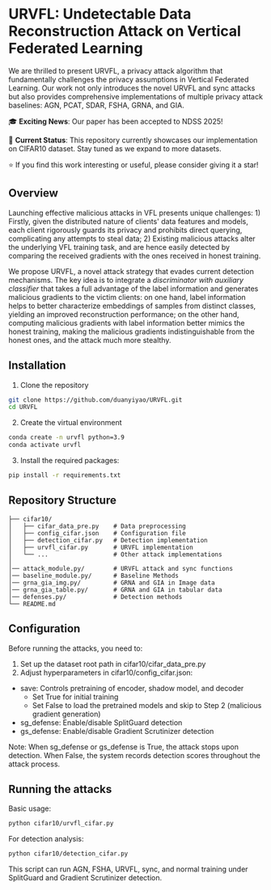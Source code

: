 # URVFL: Undetectable Data Reconstruction Attack on Vertical Federated Learning


We are thrilled to present URVFL, a privacy attack algorithm that fundamentally challenges the privacy assumptions in Vertical Federated Learning. Our work not only introduces the novel URVFL and sync attacks but also provides comprehensive implementations of multiple privacy attack baselines: AGN, PCAT, SDAR, FSHA, GRNA, and GIA.

🎓 **Exciting News**: Our paper has been accepted to NDSS 2025! 

🚀 **Current Status**: This repository currently showcases our implementation on CIFAR10 dataset. Stay tuned as we expand to more datasets.

⭐ If you find this work interesting or useful, please consider giving it a star!


## Overview
Launching effective malicious attacks in VFL presents unique challenges: 1) Firstly, given the distributed nature of clients' data features and models, each client rigorously guards its privacy and prohibits direct querying, complicating any attempts to steal data; 2) Existing malicious attacks alter the underlying VFL training task, and are hence easily detected by comparing the received gradients with the ones received in honest training.

 We propose URVFL, a novel attack strategy that evades current detection mechanisms. The key idea is to integrate a *discriminator with auxiliary classifier* that takes a full advantage of the label information and generates malicious gradients to the victim clients: on one hand, label information helps to better characterize embeddings of samples from distinct classes, yielding an improved reconstruction performance; on the other hand, computing malicious gradients with label information better mimics the honest training, making the malicious gradients indistinguishable from the honest ones, and the attack much more stealthy.
## Installation

1. Clone the repository
```bash
git clone https://github.com/duanyiyao/URVFL.git
cd URVFL
```
2. Create the virtual environment
```bash
conda create -n urvfl python=3.9
conda activate urvfl
```
3. Install the required packages:

```bash
pip install -r requirements.txt
```
## Repository Structure

```
├── cifar10/
│   ├── cifar_data_pre.py    # Data preprocessing
│   ├── config_cifar.json    # Configuration file
│   ├── detection_cifar.py   # Detection implementation
│   ├── urvfl_cifar.py       # URVFL implementation
│   └── ...                  # Other attack implementations
│
│── attack_module.py/        # URVFL attack and sync functions
│── baseline_module.py/      # Baseline Methods
│── grna_gia_img.py/         # GRNA and GIA in Image data
│── grna_gia_table.py/       # GRNA and GIA in tabular data
│── defenses.py/             # Detection methods
└── README.md
```

## Configuration


Before running the attacks, you need to:

1. Set up the dataset root path in cifar10/cifar_data_pre.py
2. Adjust hyperparameters in cifar10/config_cifar.json:

- save: Controls pretraining of encoder, shadow model, and decoder
    - Set True for initial training
    - Set False to load the pretrained models and skip to Step 2 (malicious gradient generation)
- sg_defense: Enable/disable SplitGuard detection
- gs_defense: Enable/disable Gradient Scrutinizer detection

Note: When sg_defense or gs_defense is True, the attack stops upon detection. When False, the system records detection scores throughout the attack process.


## Running the attacks
Basic usage:

```bash 
python cifar10/urvfl_cifar.py
```
For detection analysis:

```bash 
python cifar10/detection_cifar.py
```

This script can run AGN, FSHA, URVFL, sync, and normal training under SplitGuard and Gradient Scrutinizer detection.
